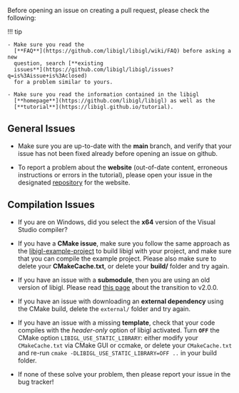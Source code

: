 Before opening an issue on creating a pull request, please check the following:



!!! tip
    
    - Make sure you read the
      [**FAQ**](https://github.com/libigl/libigl/wiki/FAQ) before asking a new
      question, search [**existing
      issues**](https://github.com/libigl/libigl/issues?q=is%3Aissue+is%3Aclosed)
      for a problem similar to yours.

    - Make sure you read the information contained in the libigl
      [**homepage**](https://github.com/libigl/libigl) as well as the
      [**tutorial**](https://libigl.github.io/tutorial).

## General Issues

- Make sure you are up-to-date with the **main** branch, and verify that
  your issue has not been fixed already before opening an issue on github.

- To report a problem about the **website** (out-of-date content, erroneous
  instructions or errors in the tutorial), please open your issue in the
  designated [repository](https://github.com/libigl/libigl.github.io/issues)
  for the website.

## Compilation Issues

- If you are on Windows, did you select the **x64** version of the Visual
  Studio compiler?

- If you have a **CMake issue**, make sure you follow the same approach as the
  [libigl-example-project](https://github.com/libigl/libigl-example-project)
  to build libigl with your project, and make sure that you can compile the
  example project. Please also make sure to delete your **CMakeCache.txt**,
  or delete your **build/** folder and try again.

- If you have an issue with a **submodule**, then you are using an old version
  of libigl. Please read [this page](/rewritten-history) about the transition
  to v2.0.0.

- If you have an issue with downloading an **external dependency** using the
  CMake build, delete the `external/` folder and try again.

- If you have an issue with a missing **template**, check that your code
  compiles with the *header-only* option of libigl activated. Turn **`OFF`**
  the CMake option `LIBIGL_USE_STATIC_LIBRARY`: either modify your
  `CMakeCache.txt` via CMake GUI or ccmake, or delete your `CMakeCache.txt`
  and re-run `cmake -DLIBIGL_USE_STATIC_LIBRARY=OFF ..` in your build folder.

- If none of these solve your problem, then please report your issue in the
  bug tracker!
